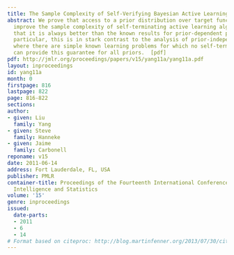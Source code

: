 ```yaml
---
title: The Sample Complexity of Self-Verifying Bayesian Active Learning
abstract: We prove that access to a prior distribution over target functions can dramatically
  improve the sample complexity of self-terminating active learning algorithms, so
  that it is always better than the known results for prior-dependent passive learning.  In
  particular, this is in stark contrast to the analysis of prior-independent algorithms,
  where there are simple known learning problems for which no self-terminating algorithm
  can provide this guarantee for all priors.  [pdf]
pdf: http://jmlr.org/proceedings/papers/v15/yang11a/yang11a.pdf
layout: inproceedings
id: yang11a
month: 0
firstpage: 816
lastpage: 822
page: 816-822
sections: 
author:
- given: Liu
  family: Yang
- given: Steve
  family: Hanneke
- given: Jaime
  family: Carbonell
reponame: v15
date: 2011-06-14
address: Fort Lauderdale, FL, USA
publisher: PMLR
container-title: Proceedings of the Fourteenth International Conference on Artificial
  Intelligence and Statistics
volume: '15'
genre: inproceedings
issued:
  date-parts:
  - 2011
  - 6
  - 14
# Format based on citeproc: http://blog.martinfenner.org/2013/07/30/citeproc-yaml-for-bibliographies/
---
```

